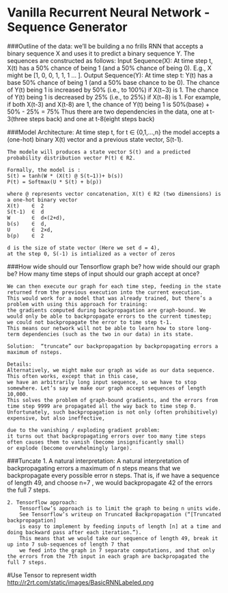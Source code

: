 # Vanilla Recurrent Neural Network - Sequence Generator


###Outline of the data:
    we’ll be building a no frills RNN that accepts a binary sequence X and uses it to predict a binary sequence Y.
    The sequences are constructed as follows:
       Input Sequence(X):
           At time step t, X(t) has a 50% chance of being 1 (and a 50% chance of being 0). E.g., X might be [1, 0, 0, 1, 1, 1 … ].
       Output Sequence(Y):
            At time step t:
            Y(t) has a base 50% chance of being 1 (and a 50% base chance to be 0).
            The chance of Y(t) being 1 is increased by 50% (i.e., to 100%) if X(t−3) is 1.
            The chance of Y(t) being 1 is decreased by 25% (i.e., to 25%) if X(t−8) is 1.
            For example, if both X(t-3) and X(t-8) are 1, the chance of Y(t) being 1 is 50%(base) + 50% - 25% = 75%
       Thus there are two dependencies in the data, one at t-3(three steps back) and one at t-8(eight steps back)

###Model Architecture:
    At time step t, for t ∈ {0,1,...,n} the model accepts a (one-hot) binary X(t) vector and a previous state vector, 
    S(t-1).
    
    The modele will produces a state vector S(t) and a predicted probability distribution vector P(t) ∈ R2.

    Formally, the model is :
    S(t) = tanh(W * (X(t) @ S(t−1))+ b(s))
    P(t) = Softmax(U * S(t) + b(p))
    
    where @ represents vector concatenation, X(t) ∈ R2 (two dimensions) is a one-hot binary vector
    X(t)    ∈  2
    S(t-1)  ∈  d
    W       ∈  d×(2+d), 
    b(s)    ∈  d, 
    U       ∈  2×d, 
    b(p)    ∈  2
    
    d is the size of state vector (Here we set d = 4),
    at the step 0, S(-1) is intialized as a vector of zeros
    

###How wide should our Tensorflow graph be?
    how wide should our graph be? 
    How many time steps of input should our graph accept at once?
    
    We can then execute our graph for each time step, feeding in the state returned from the previous execution into the current execution. 
    This would work for a model that was already trained, but there’s a problem with using this approach for training: 
    the gradients computed during backpropagation are graph-bound. We would only be able to backpropagate errors to the current timestep;
    we could not backpropagate the error to time step t-1. 
    This means our network will not be able to learn how to store long-term dependencies (such as the two in our data) in its state.
    
    Solution:  “truncate” our backpropagation by backpropagating errors a maximum of nsteps.
    
    Details:
    Alternatively, we might make our graph as wide as our data sequence. This often works, except that in this case,
    we have an arbitrarily long input sequence, so we have to stop somewhere. Let’s say we make our graph accept sequences of length 10,000. 
    This solves the problem of graph-bound gradients, and the errors from time step 9999 are propagated all the way back to time step 0. 
    Unfortunately, such backpropagation is not only (often prohibitively) expensive, but also ineffective, 
    
    due to the vanishing / exploding gradient problem: 
    it turns out that backpropagating errors over too many time steps often causes them to vanish (become insignificantly small) 
    or explode (become overwhelmingly large). 

###Tuncate
    1. A natural interpretation:
        A natural interpretation of backpropagating errors a maximum of n
         steps means that we backpropagate every possible error n
        steps. That is, if we have a sequence of length 49, and choose n=7
        , we would backpropagate 42 of the errors the full 7 steps.
    
    2. Tensorflow approach:
        Tensorflow’s approach is to limit the graph to being n units wide. 
        See Tensorflow’s writeup on Truncated Backpropagation (“[Truncated backpropagation] 
        is easy to implement by feeding inputs of length [n] at a time and doing backward pass after each iteration.”). 
        This means that we would take our sequence of length 49, break it up into 7 sub-sequences of length 7 that 
        we feed into the graph in 7 separate computations, and that only the errors from the 7th input in each graph are backpropagated the full 7 steps.
        
#Use Tensor to represent width
    http://r2rt.com/static/images/BasicRNNLabeled.png
    
    
